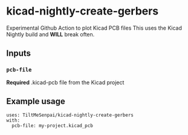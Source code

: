 # kicad-nightly-create-gerbers

Experimental Github Action to plot Kicad PCB files
This uses the Kicad Nightly build and **WILL** break often.

## Inputs
### `pcb-file`
**Required** .kicad-pcb file from the Kicad project

## Example usage

```
uses: TiltMeSenpai/kicad-nightly-create-gerbers
with:
  pcb-file: my-project.kicad_pcb
```